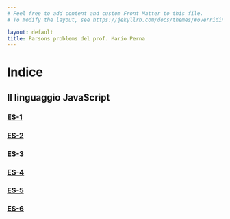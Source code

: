 ```yaml
---
# Feel free to add content and custom Front Matter to this file.
# To modify the layout, see https://jekyllrb.com/docs/themes/#overriding-theme-defaults

layout: default
title: Parsons problems del prof. Mario Perna
---
```


# Indice

## Il linguaggio JavaScript
### [ES-1](./parsons/javascript/modulo2/es1.md)
### [ES-2](./parsons/javascript/modulo2/es2.md)
### [ES-3](./parsons/javascript/modulo2/es3.md)
### [ES-4](./parsons/javascript/modulo2/es4.md)
### [ES-5](./parsons/javascript/modulo2/es5.md)
### [ES-6](./parsons/javascript/modulo2/es6.md)

